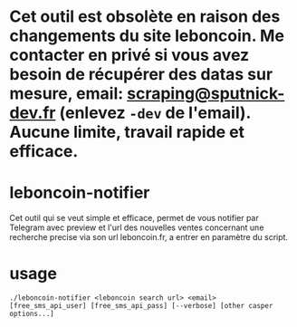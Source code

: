 # Cet outil est obsolète en raison des changements du site leboncoin. **Me contacter en privé si vous avez besoin de récupérer des datas sur mesure, email: scraping@sputnick-dev.fr** (enlevez `-dev` de l'email). Aucune limite, travail rapide et efficace.

# leboncoin-notifier

Cet outil qui se veut simple et efficace, permet de vous notifier par Telegram avec preview et l'url des nouvelles ventes concernant une recherche precise via son url leboncoin.fr, a entrer en paramètre du script.

# usage
`./leboncoin-notifier <leboncoin search url> <email> [free_sms_api_user] [free_sms_api_pass] [--verbose] [other casper options...]`

